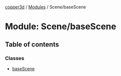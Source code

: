 [copper3d](../README.md) / [Modules](../modules.md) / Scene/baseScene

# Module: Scene/baseScene

## Table of contents

### Classes

- [baseScene](../classes/Scene_baseScene.baseScene.md)
